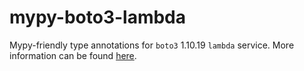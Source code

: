 # mypy-boto3-lambda

Mypy-friendly type annotations for `boto3` 1.10.19 `lambda` service.
More information can be found [here](https://github.com/vemel/mypy_boto3).